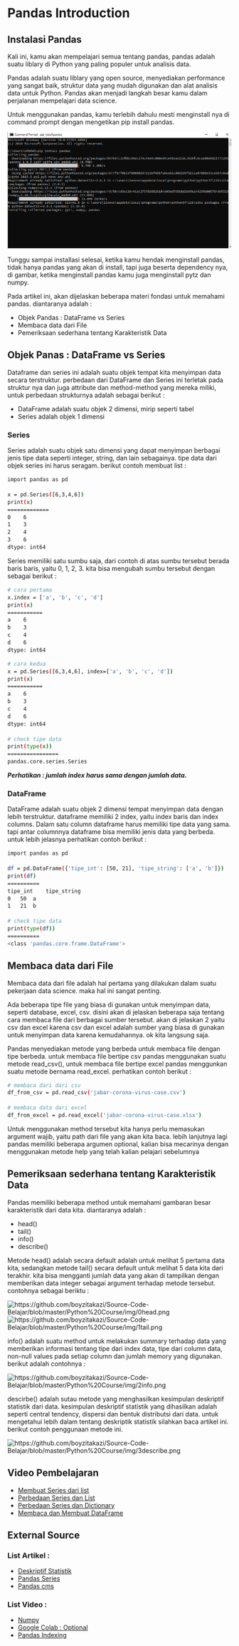 <h1>Pandas Introduction</h1>

<h2>Instalasi Pandas</h2>

Kali ini, kamu akan mempelajari semua tentang pandas, pandas adalah suatu liblary di Python yang paling populer untuk analisis data.

Pandas adalah suatu liblary yang open source, menyediakan performance yang sangat baik, struktur data yang mudah digunakan dan alat analisis data untuk Python. Pandas akan menjadi langkah besar kamu dalam perjalanan mempelajari data science.

Untuk menggunakan pandas, kamu terlebih dahulu mesti menginstall nya di command prompt dengan mengetikan pip install pandas.

<img src="https://github.com/boyzitakazi/Source-Code-Belajar/blob/master/Python%20Course/img/cmd.png">

Tunggu sampai installasi selesai, ketika kamu hendak menginstall pandas, tidak hanya pandas yang akan di install, tapi juga beserta dependency nya, di gambar, ketika menginstall pandas kamu juga menginstall pytz dan numpy.

Pada artikel ini, akan dijelaskan beberapa materi fondasi untuk memahami pandas. diantaranya adalah :
<ul>
    <li>Objek Pandas : DataFrame vs Series</li>
    <li>Membaca data dari File</li>
    <li>Pemeriksaan sederhana tentang Karakteristik Data</li>
</ul>

<h2>Objek Panas : DataFrame vs Series</h2>

Dataframe dan series ini adalah suatu objek tempat kita menyimpan data secara terstruktur. perbedaan dari DataFrame dan Series ini terletak pada struktur nya dan juga attribute dan method-method yang mereka miliki, untuk perbedaan strukturnya adalah sebagai berikut :

<ul>
    <li>DataFrame adalah suatu objek 2 dimensi, mirip seperti tabel</li>
    <li>Series adalah objek 1 dimensi</li>
</ul>

<h3>Series</h3>

Series adalah suatu objek satu dimensi yang dapat menyimpan berbagai jenis tipe data seperti integer, string, dan lain sebagainya. tipe data dari objek series ini harus seragam. berikut contoh membuat list :

```sh
import pandas as pd

x = pd.Series([6,3,4,6])
print(x)
=============
0    6
1    3
2    4
3    6
dtype: int64
```

Series memiliki satu sumbu saja, dari contoh di atas sumbu tersebut berada baris baris, yaitu 0, 1, 2, 3. kita bisa mengubah sumbu tersebut dengan sebagai berikut :

```sh
# cara pertama
x.index = ['a', 'b', 'c', 'd']
print(x)
===========
a    6
b    3
c    4
d    6
dtype: int64
```
```sh
# cara kedua
x = pd.Series([6,3,4,6], index=['a', 'b', 'c', 'd'])
print(x)
===========
a    6
b    3
c    4
d    6
dtype: int64

# check tipe data
print(type(x))
================
pandas.core.series.Series
```

<b><i>Perhatikan : jumlah index harus sama dengan jumlah data.</i></b>

<h3>DataFrame</h3>

DataFrame adalah suatu objek 2 dimensi tempat menyimpan data dengan lebih terstruktur. dataframe memiliki 2 index, yaitu index baris dan index columns. Dalam satu column dataframe harus memiliki tipe data yang sama. tapi antar columnnya dataframe bisa memiliki jenis data yang berbeda. untuk lebih jelasnya perhatikan contoh berikut :

```sh
import pandas as pd

df = pd.DataFrame({'tipe_int': [50, 21], 'tipe_string': ['a', 'b']})
print(df)
==========
tipe_int    tipe_string
0 	50 	a
1 	21 	b

# check tipe data
print(type(df))
==========
<class 'pandas.core.frame.DataFrame'>
```

<h2>Membaca data dari File</h2>

Membaca data dari file adalah hal pertama yang dilakukan dalam suatu pekerjaan data science. maka hal ini sangat penting.

Ada beberapa tipe file yang biasa di gunakan untuk menyimpan data, seperti database, excel, csv. disini akan di jelaskan beberapa saja tentang cara membaca file dari berbagai sumber tersebut. akan di jelaskan 2 yaitu csv dan excel karena csv dan excel adalah sumber yang biasa di gunakan untuk menyimpan data karena kemudahannya. ok kita langsung saja.

Pandas menyediakan metode yang berbeda untuk membaca file dengan tipe berbeda. untuk membaca file bertipe csv pandas menggunakan suatu metode read_csv(), untuk membaca file bertipe excel pandas menggunkan suatu metode bernama read_excel. perhatikan contoh berikut :

```sh
# membaca dari dari csv
df_from_csv = pd.read_csv('jabar-corona-virus-case.csv')

# membaca data dari excel
df_from_excel = pd.read_excel('jabar-corona-virus-case.xlsx')
```

Untuk menggunakan method tersebut kita hanya perlu memasukan argument wajib, yaitu path dari file yang akan kita baca. lebih lanjutnya lagi pandas memiliki beberapa argumen optional, kalian bisa mecarinya dengan menggunakan metode help yang telah kalian pelajari sebelumnya

<h2>Pemeriksaan sederhana tentang Karakteristik Data</h2>

Pandas memiliki beberapa method untuk memahami gambaran besar karakteristik dari data kita. diantaranya adalah :

<ul>
    <li>head()</li>
    <li>tail()</li>
    <li>info()</li>
    <li>describe()</li>
</ul>

Metode head() adalah secara default adalah untuk melihat 5 pertama data kita, sedangkan metode tail() secara default untuk melihat 5 data kita dari terakhir. kita bisa mengganti jumlah data yang akan di tampilkan dengan memberikan data integer sebagai argument terhadap metode tersebut. contohnya sebagai beriktu :

<img src="" alt="https://github.com/boyzitakazi/Source-Code-Belajar/blob/master/Python%20Course/img/0head.png">
<img src="" alt="https://github.com/boyzitakazi/Source-Code-Belajar/blob/master/Python%20Course/img/1tail.png">

info() adalah suatu method untuk melakukan summary terhadap data yang memberikan informasi tentang tipe dari index data, tipe dari column data, non-null values pada setiap column dan jumlah memory yang digunakan. berikut adalah contohnya :

<img src="" alt="https://github.com/boyzitakazi/Source-Code-Belajar/blob/master/Python%20Course/img/2info.png">

descirbe() adalah sutau metode yang menghasilkan kesimpulan deskriptif statistik dari data. kesimpulan deskriptif statistik yang dihasilkan adalah seperti central tendency, dispersi dan bentuk distributsi dari data. untuk mengetahui lebih dalam tentang deskriptik statistik silahkan baca artikel ini. berikut contoh penggunaan metode ini.

<img src="" alt="https://github.com/boyzitakazi/Source-Code-Belajar/blob/master/Python%20Course/img/3describe.png">

<h2>Video Pembelajaran</h2>
<ul>
    <li><a href="https://youtu.be/3sU4Fn9w_ag">Membuat Series dari list</a></li>
    <li><a href="https://youtu.be/j-o7vsiWafg">Perbedaan Series dan List</a></li>
    <li><a href="https://youtu.be/fg4HNG17qgI">Perbedaan Series dan Dictionary</a></li>
    <li><a href="https://youtu.be/vKnx8sr9xHo">Membaca dan Membuat DataFrame</a></li>
</ul>

<h2>External Source</h2>

<h3>List Artikel :</h3>
<ul>
    <li><a href="https://www.yuksinau.id/statistika-deskriptif/">Deskriptif Statistik</a></li>
    <li><a href="https://petruknisme.com/2019/04/15/pengenalan-pandas-dan-series/">Pandas Series</a></li>
    <li><a href="https://code.tutsplus.com/id/tutorials/introducing-pandas–cms-26514">Pandas cms</a></li>
</ul>

<h3>List Video :</h3>
<ul>
    <li><a href="https://www.youtube.com/watch?v=06cjWxfk-Zc&list=PLxBhf17jrfxEFnWyV4nuRZ24MglbAjZTE">Numpy</a></li>
    <li><a href="https://www.youtube.com/watch?v=3krwFrozpek&list=PLxBhf17jrfxEFnWyV4nuRZ24MglbAjZTE&index=2">Google Colab : Optional</a></li>
    <li><a href="https://www.youtube.com/watch?v=qghFcRSdCSk&list=PLxBhf17jrfxEFnWyV4nuRZ24MglbAjZTE&index=3">Pandas Indexing</a></li>
</ul>
